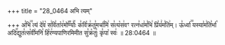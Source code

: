 +++
title = "28_0464 अभि त्यम्"

+++
अ꣣भि꣢꣫ त्यं दे꣣व꣡ स꣢वि꣣ता꣡र꣢मो꣣꣬ण्योः꣢꣯ क꣣वि꣡क्र꣢तु꣣मर्चा꣡मि꣢ स꣣त्य꣡स꣢वꣳ रत्न꣣धा꣢म꣣भि꣢ प्रि꣣यं꣢म꣣ति꣢म्। ऊ꣣र्ध्वा꣢꣫ यस्या꣣म꣢ति꣣र्भा꣡ अदि꣢꣯द्युत꣣त्स꣡वी꣢मनि꣣ हि꣡र꣢ण्यपाणिरमिमीत सु꣣क्र꣡तुः꣢ कृ꣣पा꣡ स्वः꣢ ॥ 28:0464 ॥

